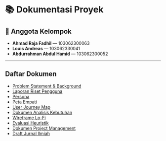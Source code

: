 # 📚 Dokumentasi Proyek

## 👥 Anggota Kelompok

- **Ahmad Raja Fadhil** — 103062300063
- **Louis Andreas** — 103062330041
- **Abdurrahman Abdul Hamid** — 103062300052

---

## Daftar Dokumen

- [Problem Statement & Background](https://github.com/abdhaamed/EssenciaTechno/tree/main/Wireframe%20Lo-Fi)
- [Laporan Riset Pengguna](./path/to/laporan-riset.pdf)
- [Persona](./path/to/persona.pdf)
- [Peta Empati](./path/to/peta-empati.pdf)
- [User Journey Map](./path/to/user-journey-map.png)
- [Dokumen Analisis Kebutuhan](./path/to/analisis-kebutuhan.xlsx)
- [Wireframe Lo-Fi](./path/to/wireframe-lofi.pdf)
- [Evaluasi Heuristik](./path/to/evaluasi-heuristik.xlsx)
- [Dokumen Project Management](./path/to/project-management.xlsx)
- [Draft Jurnal Ilmiah](./path/to/draft-jurnal.docx)
